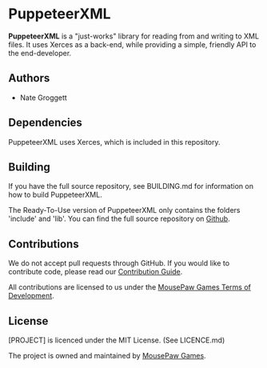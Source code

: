 PuppeteerXML
=====================

**PuppeteerXML** is a "just-works" library for reading from and writing to
XML files. It uses Xerces as a back-end, while providing a simple, friendly
API to the end-developer.

Authors
-------------
 - Nate Groggett

Dependencies
-------------
PuppeteerXML uses Xerces, which is included in this repository.

Building
--------------
If you have the full source repository, see BUILDING.md for information
on how to build PuppeteerXML.

The Ready-To-Use version of PuppeteerXML only contains the folders 'include'
and 'lib'. You can find the full source repository on [Github][5].

Contributions
-------------
We do not accept pull requests through GitHub.
If you would like to contribute code, please read our
[Contribution Guide][3].

All contributions are licensed to us under the
[MousePaw Games Terms of Development][4].

License
-------------
[PROJECT] is licenced under the MIT License. (See LICENCE.md)

The project is owned and maintained by [MousePaw Games][2].

[1]: http://www.mousepawgames.com/puppeteerxml
[2]: http://www.mousepawgames.com/opensource
[3]: http://www.mousepawgames.com/opensource#contribute
[4]: http://www.mousepawgames.com/termsofdevelopment
[5]: http://github.com/mousepawgames/puppeteerxml

